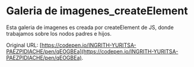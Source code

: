# Galeria de imagenes_createElement

Esta galeria de imagenes es creada por createElement de JS, donde trabajamos sobre los nodos padres e hijos.

Original URL: [https://codepen.io/INGRITH-YURITSA-PAEZPIDIACHE/pen/qEOGBEa](https://codepen.io/INGRITH-YURITSA-PAEZPIDIACHE/pen/qEOGBEa).

